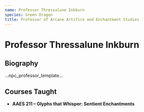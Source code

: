 ```yaml
---
name: Professor Thressalune Inkburn
species: Green Dragon
title: Professor of Arcane Artifice and Enchantment Studies
---
```


# Professor Thressalune Inkburn

## Biography
...npc_professor_template...

## Courses Taught
- **AAES 211 – Glyphs that Whisper: Sentient Enchantments**
